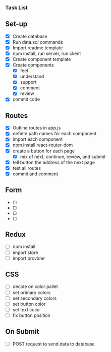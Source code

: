 ### Task List ###

## Set-up ##

- [x] Create database
- [x] Run data.sql commands
- [x] Import readme template
- [x] npm install, run server, run client
- [x] Create component template
- [x] Create components 
    - [x] feel
    - [x] understand
    - [x] support
    - [x] comment
    - [x] review
- [x] commit code

## Routes ##
- [x] Outline routes in app.js
- [x] definte path names for each component
- [x] import each component
- [x] npm install react-router-dom
- [x] create a button for each page
    - [x] mix of next, continue, review, and submit
- [x] tell button the address of the next page
- [x] test all routes
- [x] commit and comment

## Form ##
- [ ]
- [ ]
- [ ]
- [ ]

## Redux ##
- [ ] npm install
- [ ] import store
- [ ] import provider

## CSS ##
- [ ] decide on color pallet
- [ ] set primary colors
- [ ] set secondary colors
- [ ] set button color
- [ ] set text color
- [ ] fix button position

## On Submit ##
- [ ] POST request to send data to database
